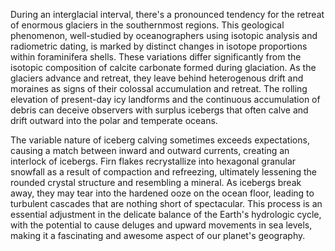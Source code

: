 During an interglacial interval, there's a pronounced tendency for the retreat of enormous glaciers in the southernmost regions. This geological phenomenon, well-studied by oceanographers using isotopic analysis and radiometric dating, is marked by distinct changes in isotope proportions within foraminifera shells. These variations differ significantly from the isotopic composition of calcite carbonate formed during glaciation. As the glaciers advance and retreat, they leave behind heterogenous drift and moraines as signs of their colossal accumulation and retreat. The rolling elevation of present-day icy landforms and the continuous accumulation of debris can deceive observers with surplus icebergs that often calve and drift outward into the polar and temperate oceans.

The variable nature of iceberg calving sometimes exceeds expectations, causing a match between inward and outward currents, creating an interlock of icebergs. Firn flakes recrystallize into hexagonal granular snowfall as a result of compaction and refreezing, ultimately lessening the rounded crystal structure and resembling a mineral. As icebergs break away, they may tear into the hardened ooze on the ocean floor, leading to turbulent cascades that are nothing short of spectacular. This process is an essential adjustment in the delicate balance of the Earth's hydrologic cycle, with the potential to cause deluges and upward movements in sea levels, making it a fascinating and awesome aspect of our planet's geography.
